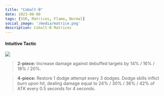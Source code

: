 ```yaml
---
title: "Cobalt-B"
date: 2023-08-08
tags: [SSR, Matrices, Flame, Normal]
social_image: '/media/matrice.png'
description: Cobalt-B Matrices
---
```

#### Intuitive Tactic

![](https://i.postimg.cc/C532fMcH/Cobalt-B-m.png)

> **2-piece:** Increase damage against debuffed targets by 14% / 16% / 18% / 20%.

> **4-piece:** Restore 1 dodge attempt every 3 dodges. Dodge skills inflict burn upon hit, dealing damage equal to 24% / 30% / 36% / 42% of ATK every 0.5 seconds for 4 seconds.